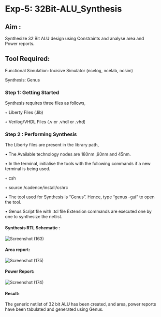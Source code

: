 # Exp-5: 32Bit-ALU_Synthesis

## Aim :

Synthesize 32 Bit ALU design using Constraints and analyse area and Power reports.

## Tool Required:

Functional Simulation: Incisive Simulator (ncvlog, ncelab, ncsim)

Synthesis: Genus

### Step 1: Getting Started

Synthesis requires three files as follows,

◦ Liberty Files (.lib)

◦ Verilog/VHDL Files (.v or .vhdl or .vhd)

### Step 2 : Performing Synthesis

The Liberty files are present in the library path,

• The Available technology nodes are 180nm ,90nm and 45nm.

• In the terminal, initialise the tools with the following commands if a new terminal is being
used.

◦ csh

◦ source /cadence/install/cshrc

• The tool used for Synthesis is “Genus”. Hence, type “genus -gui” to open the tool.

• Genus Script file with .tcl file Extension commands are executed one by one to synthesize the netlist.

#### Synthesis RTL Schematic :

![Screenshot (163)](https://github.com/user-attachments/assets/72c5e803-7de6-4507-8b96-30c853b7ab60)



#### Area report:

![Screenshot (175)](https://github.com/user-attachments/assets/2fd05f3a-2d57-4f7b-9eb1-5f59e0bb8389)


#### Power Report:

![Screenshot (174)](https://github.com/user-attachments/assets/e01acf11-42d3-4913-b3b1-33a3aef842be)


#### Result: 

The generic netlist of 32 bit ALU  has been created, and area, power reports have been tabulated and generated using Genus.
